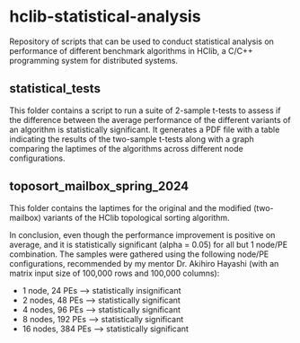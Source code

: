 # hclib-statistical-analysis
Repository of scripts that can be used to conduct statistical analysis on performance of different benchmark algorithms in HClib, a C/C++ programming system for distributed systems.

## statistical_tests
This folder contains a script to run a suite of 2-sample t-tests to assess if the difference between the average performance of the different variants of an algorithm is statistically significant. It generates a PDF file with a table indicating the results of the two-sample t-tests along with a graph comparing the laptimes of the algorithms across different node configurations.

## toposort_mailbox_spring_2024
This folder contains the laptimes for the original and the modified (two-mailbox) variants of the HClib topological sorting algorithm. 

In conclusion, even though the performance improvement is positive on average, and it is statistically significant (alpha = 0.05) for all but 1 node/PE combination. The samples were gathered using the following node/PE configurations, recommended by my mentor Dr. Akihiro Hayashi (with an matrix input size of 100,000 rows and 100,000 columns): 

- 1 node, 24 PEs --> statistically insignificant
- 2 nodes, 48 PEs --> statistically significant
- 4 nodes, 96 PEs --> statistically significant
- 8 nodes, 192 PEs --> statistically significant
- 16 nodes, 384 PEs --> statistically significant